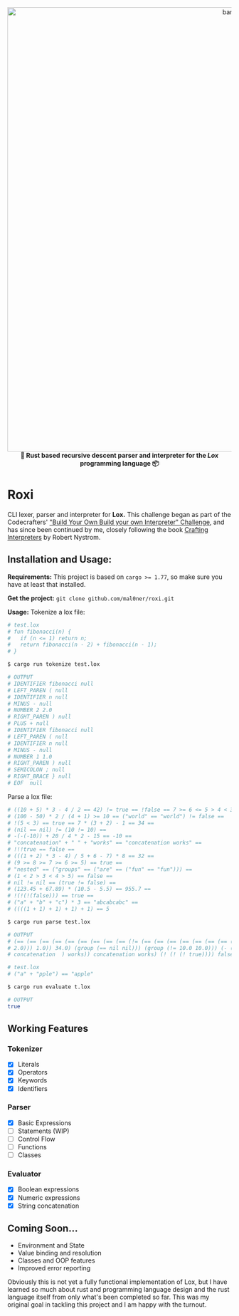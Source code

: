 <div align="center">
  <img width="998" alt="banner" src="https://github.com/user-attachments/assets/8ff9db18-19cd-47f0-9b7c-e5ca745174a4">
  <br />
  <b>🚀 Rust based recursive descent parser and interpreter for the <em>Lox</em> programming language 📦</b>
  <br />
</div>

# Roxi
CLI lexer, parser and interpreter for __Lox.__ This challenge began as part of the Codecrafters' ["Build Your Own Build your own Interpreter" Challenge](https://app.codecrafters.io/courses/interpreter/overview), and has since been continued by me, closely following the book [Crafting Interpreters](https://craftinginterpreters.com/) by Robert Nystrom.

## Installation and Usage:
**Requirements:**
This project is based on `cargo >= 1.77`, so make sure you have at least that installed.

**Get the project:**
`git clone github.com/mal0ner/roxi.git`

**Usage:**
Tokenize a lox file:
```sh
# test.lox
# fun fibonacci(n) {
#   if (n <= 1) return n;
#   return fibonacci(n - 2) + fibonacci(n - 1);
# }

$ cargo run tokenize test.lox

# OUTPUT
# IDENTIFIER fibonacci null
# LEFT_PAREN ( null
# IDENTIFIER n null
# MINUS - null
# NUMBER 2 2.0
# RIGHT_PAREN ) null
# PLUS + null
# IDENTIFIER fibonacci null
# LEFT_PAREN ( null
# IDENTIFIER n null
# MINUS - null
# NUMBER 1 1.0
# RIGHT_PAREN ) null
# SEMICOLON ; null
# RIGHT_BRACE } null
# EOF  null
```

Parse a lox file:
```sh
# ((10 + 5) * 3 - 4 / 2 == 42) != true == !false == 7 >= 6 <= 5 > 4 < 3 + -1 * "hello" == nil ==
# (100 - 50) * 2 / (4 + 1) >= 10 == ("world" == "world") != false ==
# !(5 < 3) == true == 7 * (3 + 2) - 1 == 34 ==
# (nil == nil) != (10 != 10) == 
# -(-(-10)) + 20 / 4 * 2 - 15 == -10 ==
# "concatenation" + " " + "works" == "concatenation works" ==
# !!!true == false ==
# (((1 + 2) * 3 - 4) / 5 + 6 - 7) * 8 == 32 ==
# (9 >= 8 >= 7 >= 6 >= 5) == true ==
# "nested" == ("groups" == ("are" == ("fun" == "fun"))) ==
# (1 < 2 > 3 < 4 > 5) == false ==
# nil != nil == (true != false) ==
# (123.45 + 67.89) * (10.5 - 5.5) == 955.7 ==
# !(!(!(false))) == true ==
# ("a" + "b" + "c") * 3 == "abcabcabc" ==
# ((((1 + 1) + 1) + 1) + 1) == 5

$ cargo run parse test.lox

# OUTPUT
# (== (== (== (== (== (== (== (== (== (!= (== (== (== (== (== (== (== (== (== (== (== (== (== (== (== (!= (== (== (== (== (== (!= (== (== (== (== (== (!= # (group (== (- (* (group (+ 10.0 5.0)) 3.0) (/ 4.0 2.0)) 42.0)) true) (! false)) (< (> (<= (>= 7.0 6.0) 5.0) 4.0) (+ 3.0 (* (- 1.0) hello)))) nil) (>= (/ # (* (group (- 100.0 50.0)) 2.0) (group (+ 4.0 1.0))) 10.0)) (group (== world world))) false) (! (group (< 5.0 3.0)))) true) (- (* 7.0 (group (+ 3.0 
# 2.0))) 1.0)) 34.0) (group (== nil nil))) (group (!= 10.0 10.0))) (- (+ (- (group (- (group (- 10.0))))) (* (/ 20.0 4.0) 2.0)) 15.0)) (- 10.0)) (+ (+   
# concatenation  ) works)) concatenation works) (! (! (! true)))) false) (* (group (- (+ (/ (group (- (* (group (+ 1.0 2.0)) 3.0) 4.0)) 5.0) 6.0) 7.0))   # 8.0)) 32.0) (group (>= (>= (>= (>= 9.0 8.0) 7.0) 6.0) 5.0))) true) nested) (group (== groups (group (== are (group (== fun fun))))))) (group (> (< (> (< # 1.0 2.0) 3.0) 4.0) 5.0))) false) nil) nil) (group (!= true false))) (* (group (+ 123.45 67.89)) (group (- 10.5 5.5)))) 955.7) (! (group (! (group (!     # (group false))))))) true) (* (group (+ (+ a b) c)) 3.0)) abcabcabc) (group (+ (group (+ (group (+ (group (+ 1.0 1.0)) 1.0)) 1.0)) 1.0))) 5.0)
```

```sh
# test.lox
# ("a" + "pple") == "apple"

$ cargo run evaluate t.lox

# OUTPUT
true
```

## Working Features
### Tokenizer
  - [x] Literals
  - [x] Operators
  - [x] Keywords
  - [x] Identifiers

### Parser
  - [x] Basic Expressions
  - [ ] Statements (WIP)
  - [ ] Control Flow
  - [ ] Functions
  - [ ] Classes

### Evaluator
  - [x] Boolean expressions
  - [x] Numeric expressions
  - [x] String concatenation

## Coming Soon...
- Environment and State
- Value binding and resolution
- Classes and OOP features
- Improved error reporting

Obviously this is not yet a fully functional implementation of Lox, but I have learned so much about rust and programming language design and the rust language itself from only what's been completed so far. This was my original goal in tackling this project and I am happy with the turnout.
